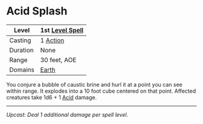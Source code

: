 # Acid Splash

| Level    | 1st [Level Spell](../../../Spell%20Level.md)                                           |
| -------- | --------------------------------------------------- |
| Casting  | 1 [Action](../../../../Game%20Procedures/Action.md) |
| Duration | None                                                |
| Range    | 30 feet, AOE                                        |
| Domains  | [Earth](../../../Spell%20Domains/Earth.md)          |

You conjure a bubble of caustic brine and hurl it at a point you can see within range. It explodes into a 10 foot cube centered on that point. Affected creatures take 1d6 + 1 [Acid](../../../../Damage%20Types/Acid.md) damage.

---
*Upcast: Deal 1 additional damage per spell level.*